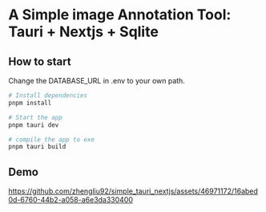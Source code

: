 # A Simple image Annotation Tool: Tauri + Nextjs + Sqlite

## How to start

Change the DATABASE_URL in .env to your own path.

```bash
# Install dependencies
pnpm install
```

```bash
# Start the app
pnpm tauri dev
```

```bash
# compile the app to exe
pnpm tauri build
```

## Demo

https://github.com/zhengliu92/simple_tauri_nextjs/assets/46971172/16abed0d-6760-44b2-a058-a6e3da330400

